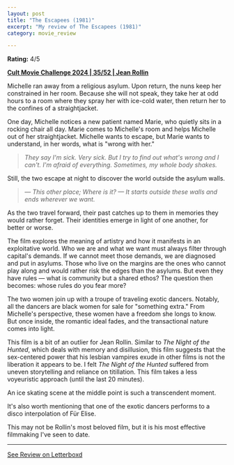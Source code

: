 ```yaml
---
layout: post
title: "The Escapees (1981)"
excerpt: "My review of The Escapees (1981)"
category: movie_review

---
```


**Rating:** 4/5

<b><a href="https://boxd.it/rIGbC/detail">Cult Movie Challenge 2024 | 35/52 | Jean Rollin</a></b>

Michelle ran away from a religious asylum. Upon return, the nuns keep her constrained in her room. Because she will not speak, they take her at odd hours to a room where they spray her with ice-cold water, then return her to the confines of a straightjacket.

One day, Michelle notices a new patient named Marie, who quietly sits in a rocking chair all day. Marie comes to Michelle's room and helps Michelle out of her straightjacket. Michelle wants to escape, but Marie wants to understand, in her words, what is "wrong with her."

<blockquote><i>They say I'm sick. Very sick. But I try to find out what's wrong and I can't. I'm afraid of everything. Sometimes, my whole body shakes.</i></blockquote>

Still, the two escape at night to discover the world outside the asylum walls.

<blockquote><i>— This other place; Where is it?
— It starts outside these walls and ends wherever we want.</i></blockquote>

As the two travel forward, their past catches up to them in memories they would rather forget. Their identities emerge in light of one another, for better or worse.

The film explores the meaning of artistry and how it manifests in an exploitative world. Who we are and what we want must always filter through capital's demands. If we cannot meet those demands, we are diagnosed and put in asylums. Those who live on the margins are the ones who cannot play along and would rather risk the edges than the asylums. But even they have rules — what is community but a shared ethos? The question then becomes: whose rules do you fear more?

The two women join up with a troupe of traveling exotic dancers. Notably, all the dancers are black women for sale for "something extra." From Michelle's perspective, these women have a freedom she longs to know. But once inside, the romantic ideal fades, and the transactional nature comes into light.

This film is a bit of an outlier for Jean Rollin. Similar to <i>The Night of the Hunted</i>, which deals with memory and disillusion, this film suggests that the sex-centered power that his lesbian vampires exude in other films is not the liberation it appears to be. I felt <i>The Night of the Hunted</i> suffered from uneven storytelling and reliance on titillation. This film takes a less voyeuristic approach (until the last 20 minutes).

An ice skating scene at the middle point is such a transcendent moment.

It's also worth mentioning that one of the exotic dancers performs to a disco interpolation of Für Elise.

This may not be Rollin's most beloved film, but it is his most effective filmmaking I've seen to date.

<hr>

[See Review on Letterboxd](https://boxd.it/8mttVv)
